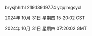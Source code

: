 brysjhhrhl 219.139.197.74 yqqlmgsycl

2024年 10月 31日 星期四 15:20:02 CST

2024年 10月 31日 星期四 07:20:02 GMT
